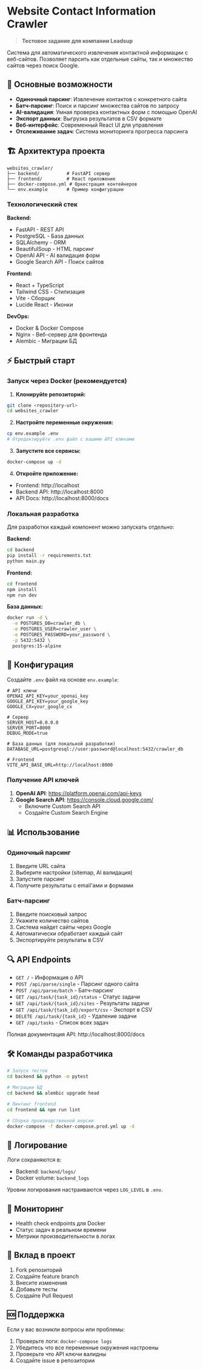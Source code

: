 # Website Contact Information Crawler

> **Тестовое задание для компании Leadsup**

Система для автоматического извлечения контактной информации с веб-сайтов. Позволяет парсить как отдельные сайты, так и множество сайтов через поиск Google.

## 🚀 Основные возможности

- **Одиночный парсинг**: Извлечение контактов с конкретного сайта
- **Батч-парсинг**: Поиск и парсинг множества сайтов по запросу
- **AI-валидация**: Умная проверка контактных форм с помощью OpenAI
- **Экспорт данных**: Выгрузка результатов в CSV формате
- **Веб-интерфейс**: Современный React UI для управления
- **Отслеживание задач**: Система мониторинга прогресса парсинга

## 🏗️ Архитектура проекта

```
websites_crawler/
├── backend/          # FastAPI сервер
├── frontend/         # React приложение  
├── docker-compose.yml # Оркестрация контейнеров
└── env.example       # Пример конфигурации
```

### Технологический стек

**Backend:**
- FastAPI - REST API
- PostgreSQL - База данных
- SQLAlchemy - ORM
- BeautifulSoup - HTML парсинг
- OpenAI API - AI валидация форм
- Google Search API - Поиск сайтов

**Frontend:**
- React + TypeScript
- Tailwind CSS - Стилизация
- Vite - Сборщик
- Lucide React - Иконки

**DevOps:**
- Docker & Docker Compose
- Nginx - Веб-сервер для фронтенда
- Alembic - Миграции БД

## ⚡ Быстрый старт

### Запуск через Docker (рекомендуется)

1. **Клонируйte репозиторий:**
```bash
git clone <repository-url>
cd websites_crawler
```

2. **Настройте переменные окружения:**
```bash
cp env.example .env
# Отредактируйте .env файл с вашими API ключами
```

3. **Запустите все сервисы:**
```bash
docker-compose up -d
```

4. **Откройте приложение:**
- Frontend: http://localhost
- Backend API: http://localhost:8000
- API Docs: http://localhost:8000/docs

### Локальная разработка

Для разработки каждый компонент можно запускать отдельно:

**Backend:**
```bash
cd backend
pip install -r requirements.txt
python main.py
```

**Frontend:**
```bash
cd frontend
npm install
npm run dev
```

**База данных:**
```bash
docker run -d \
  -e POSTGRES_DB=crawler_db \
  -e POSTGRES_USER=crawler_user \
  -e POSTGRES_PASSWORD=your_password \
  -p 5432:5432 \
  postgres:15-alpine
```

## 🔧 Конфигурация

Создайте `.env` файл на основе `env.example`:

```env
# API ключи
OPENAI_API_KEY=your_openai_key
GOOGLE_API_KEY=your_google_key  
GOOGLE_CX=your_google_cx

# Сервер
SERVER_HOST=0.0.0.0
SERVER_PORT=8000
DEBUG_MODE=true

# База данных (для локальной разработки)
DATABASE_URL=postgresql://user:password@localhost:5432/crawler_db

# Frontend
VITE_API_BASE_URL=http://localhost:8000
```

### Получение API ключей

1. **OpenAI API**: https://platform.openai.com/api-keys
2. **Google Search API**: https://console.cloud.google.com/
   - Включите Custom Search API
   - Создайте Custom Search Engine

## 📊 Использование

### Одиночный парсинг
1. Введите URL сайта
2. Выберите настройки (sitemap, AI валидация)
3. Запустите парсинг
4. Получите результаты с email'ами и формами

### Батч-парсинг
1. Введите поисковый запрос
2. Укажите количество сайтов
3. Система найдет сайты через Google
4. Автоматически обработает каждый сайт
5. Экспортируйте результаты в CSV

## 🔍 API Endpoints

- `GET /` - Информация о API
- `POST /api/parse/single` - Парсинг одного сайта
- `POST /api/parse/batch` - Батч-парсинг
- `GET /api/task/{task_id}/status` - Статус задачи
- `GET /api/task/{task_id}/sites` - Результаты задачи
- `GET /api/task/{task_id}/export/csv` - Экспорт в CSV
- `DELETE /api/task/{task_id}` - Удаление задачи
- `GET /api/tasks` - Список всех задач

Полная документация API: http://localhost:8000/docs

## 🛠️ Команды разработчика

```bash
# Запуск тестов
cd backend && python -m pytest

# Миграции БД
cd backend && alembic upgrade head

# Линтинг frontend
cd frontend && npm run lint

# Сборка производственной версии
docker-compose -f docker-compose.prod.yml up -d
```

## 📝 Логирование

Логи сохраняются в:
- Backend: `backend/logs/`
- Docker volume: `backend_logs`

Уровни логирования настраиваются через `LOG_LEVEL` в `.env`.

## 🚦 Мониторинг

- Health check endpoints для Docker
- Статус задач в реальном времени
- Метрики производительности в логах

## 🤝 Вклад в проект

1. Fork репозиторий
2. Создайте feature branch
3. Внесите изменения
4. Добавьте тесты
5. Создайте Pull Request

## 🆘 Поддержка

Если у вас возникли вопросы или проблемы:
1. Проверьте логи: `docker-compose logs`
2. Убедитесь что все переменные окружения настроены
3. Проверьте что API ключи валидны
4. Создайте issue в репозитории 